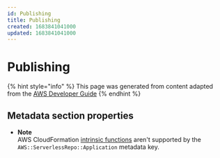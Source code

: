 ```yaml
---
id: Publishing
title: Publishing
created: 1683841041000
updated: 1683841041000
---
```

# Publishing

{% hint style="info" %}
This page was generated from content adapted from the [AWS Developer Guide](https://github.com/awsdocs/aws-sam-developer-guide.git)
{% endhint %}

## Metadata section properties

- **Note**  
AWS CloudFormation [intrinsic functions](https://docs.aws.amazon.com/AWSCloudFormation/latest/UserGuide/intrinsic-function-reference.html) aren't supported by the `AWS::ServerlessRepo::Application` metadata key\.

